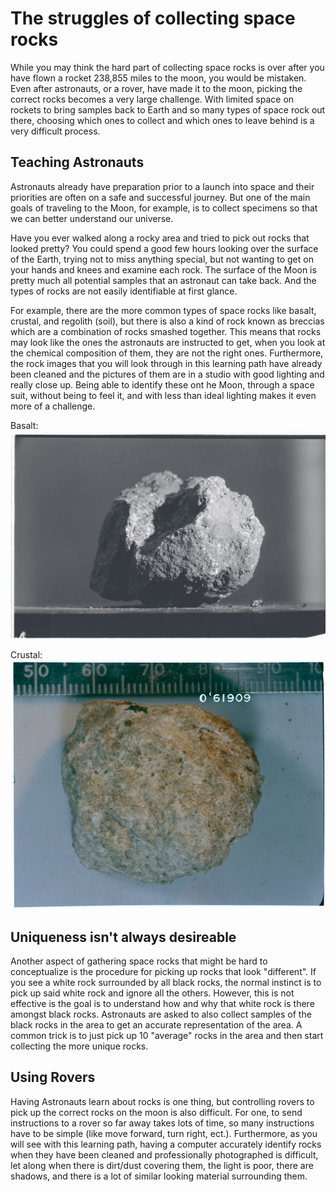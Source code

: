 # The struggles of collecting space rocks

While you may think the hard part of collecting space rocks is over after you have flown a rocket 238,855 miles to the moon, you would be mistaken. Even after astronauts, or a rover, have made it to the moon, picking the correct rocks becomes a very large challenge. With limited space on rockets to bring samples back to Earth and so many types of space rock out there, choosing which ones to collect and which ones to leave behind is a very difficult process.

## Teaching Astronauts

Astronauts already have preparation prior to a launch into space and their priorities are often on a safe and successful journey. But one of the main goals of traveling to the Moon, for example, is to collect specimens so that we can better understand our universe. 

Have you ever walked along a rocky area and tried to pick out rocks that looked pretty? You could spend a good few hours looking over the surface of the Earth, trying not to miss anything special, but not wanting to get on your hands and knees and examine each rock. The surface of the Moon is pretty much all potential samples that an astronaut can take back. And the types of rocks are not easily identifiable at first glance.

For example, there are the more common types of space rocks like basalt, crustal, and regolith (soil), but there is also a kind of rock known as breccias which are a combination of rocks smashed together. This means that rocks may look like the ones the astronauts are instructed to get, when you look at the chemical composition of them, they are not the right ones. Furthermore, the rock images that you will look through in this learning path have already been cleaned and the pictures of them are in a studio with good lighting and really close up. Being able to identify these ont he Moon, through a space suit, without being to feel it, and with less than ideal lighting makes it even more of a challenge.

Basalt:  
![An image of a Basalt rock](RocksProject\images\Basalt_Cristobalite_s69-45569.jpg)

Crustal:  
![An image of Crustal rock](RocksProject\images\Crustal_Anorthosite_s72-46804.jpg)

## Uniqueness isn't always desireable

Another aspect of gathering space rocks that might be hard to conceptualize is the procedure for picking up rocks that look "different". If you see a white rock surrounded by all black rocks, the normal instinct is to pick up said white rock and ignore all the others. However, this is not effective is the goal is to understand how and why that white rock is there amongst black rocks. Astronauts are asked to also collect samples of the black rocks in the area to get an accurate representation of the area. A common trick is to just pick up 10 "average" rocks in the area and then start collecting the more unique rocks.

## Using Rovers

Having Astronauts learn about rocks is one thing, but controlling rovers to pick up the correct rocks on the moon is also difficult. For one, to send instructions to a rover so far away takes lots of time, so many instructions have to be simple (like move forward, turn right, ect.). Furthermore, as you will see with this learning path, having a computer accurately identify rocks when they have been cleaned and professionally photographed is difficult, let along when there is dirt/dust covering them, the light is poor, there are shadows, and there is a lot of similar looking material surrounding them.
